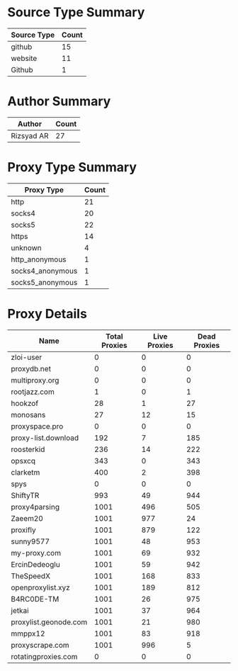 # Source Type Summary

| Source Type | Count |
|-------------|-------|
| github | 15 |
| website | 11 |
| Github | 1 |


# Author Summary

| Author | Count |
|--------|-------|
| Rizsyad AR | 27 |


# Proxy Type Summary

| Proxy Type | Count |
|------------|-------|
| http | 21 |
| socks4 | 20 |
| socks5 | 22 |
| https | 14 |
| unknown | 4 |
| http_anonymous | 1 |
| socks4_anonymous | 1 |
| socks5_anonymous | 1 |


# Proxy Details

| Name | Total Proxies | Live Proxies | Dead Proxies |
|------|---------------|--------------|---------------|
| zloi-user | 0 | 0 | 0 |
| proxydb.net | 0 | 0 | 0 |
| multiproxy.org | 0 | 0 | 0 |
| rootjazz.com | 1 | 0 | 1 |
| hookzof | 28 | 1 | 27 |
| monosans | 27 | 12 | 15 |
| proxyspace.pro | 0 | 0 | 0 |
| proxy-list.download | 192 | 7 | 185 |
| roosterkid | 236 | 14 | 222 |
| opsxcq | 343 | 0 | 343 |
| clarketm | 400 | 2 | 398 |
| spys | 0 | 0 | 0 |
| ShiftyTR | 993 | 49 | 944 |
| proxy4parsing | 1001 | 496 | 505 |
| Zaeem20 | 1001 | 977 | 24 |
| proxifly | 1001 | 879 | 122 |
| sunny9577 | 1001 | 48 | 953 |
| my-proxy.com | 1001 | 69 | 932 |
| ErcinDedeoglu | 1001 | 59 | 942 |
| TheSpeedX | 1001 | 168 | 833 |
| openproxylist.xyz | 1001 | 189 | 812 |
| B4RC0DE-TM | 1001 | 26 | 975 |
| jetkai | 1001 | 37 | 964 |
| proxylist.geonode.com | 1001 | 21 | 980 |
| mmppx12 | 1001 | 83 | 918 |
| proxyscrape.com | 1001 | 996 | 5 |
| rotatingproxies.com | 0 | 0 | 0 |
